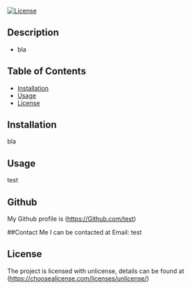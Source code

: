 
  [![License](https://img.shields.io/badge/License-unlicense-blue.svg)](https://choosealicense.com/licenses/unlicense/)
  <hello>

## Description

- bla


## Table of Contents

- [Installation](#Installation)
- [Usage](#Usage)
- [License](#License)

## Installation

bla

## Usage

test

## Github
My Github profile is (https://Github.com/test)

##Contact Me
I can be contacted at Email: test
## License
 The project is licensed with unlicense, details can be found at (https://choosealicense.com/licenses/unlicense/)

  